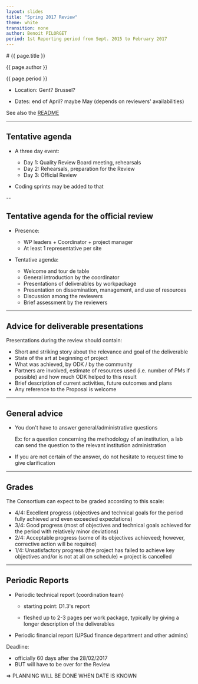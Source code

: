 ```yaml
---
layout: slides
title: "Spring 2017 Review"
theme: white
transition: none
author: Benoit PILORGET
period: 1st Reporting period from Sept. 2015 to February 2017
---
```


<section data-markdown data-separator="^---\n" data-separator-vertical="^--\n">
# {{ page.title }}

{{ page.author }}

{{ page.period }}

- Location: Gent? Brussel?

- Dates: end of April? maybe May (depends on reviewers' availabilities)

See also the [README](https://github.com/OpenDreamKit/OpenDreamKit/#organization-of-official-meetings)

---

## Tentative agenda
- A three day event:

    - Day 1: Quality Review Board meeting, rehearsals
    - Day 2: Rehearsals, preparation for the Review
    - Day 3: Official Review

- Coding sprints may be added to that

--

## Tentative agenda for the official review

- Presence:

    - WP leaders + Coordinator + project manager
    - At least 1 representative per site

- Tentative agenda:

    - Welcome and tour de table
    - General introduction by the coordinator
    - Presentations of deliverables by workpackage
    - Presentation on dissemination, management, and use of resources
    - Discussion among the reviewers
    - Brief assessment by the reviewers

---

## Advice for deliverable presentations

Presentations during the review should contain:

- Short and striking story about the relevance and goal of the deliverable
- State of the art at beginning of project
- What was achieved, by ODK / by the community
- Partners are involved, estimate of resources used (i.e. number of PMs if possible) and how much ODK helped to this result
- Brief description of current activities, future outcomes and plans
- Any reference to the Proposal is welcome

---

## General advice

- You don't have to answer general/administrative questions

  Ex: for a question concerning the methodology of an institution, a lab can send the question to the relevant institution administration

- If you are not certain of the answer, do not hesitate to request
  time to give clarification

---

## Grades

The Consortium can expect to be graded according to this scale:

- 4/4: Excellent progress (objectives and technical goals for the period fully achieved and even exceeded expectations)
- 3/4: Good progress (most of objectives and technical goals achieved for the period with relatively minor deviations)
- 2/4: Acceptable progress (some of its objectives achieveed; however, corrective action will be required)
- 1/4: Unsatisfactory progress (the project has failed to achieve key objectives and/or is not at all on schedule) = project is cancelled

---

## Periodic Reports

- Periodic technical report (coordination team)

    - starting point: D1.3's report

    - fleshed up to 2-3 pages per work package, typically by giving a
      longer description of the deliverables

- Periodic financial report (UPSud finance department and other admins)

Deadline:

- officially 60 days after the 28/02/2017
- BUT will have to be over for the Review

=> PLANNING WILL BE DONE WHEN DATE IS KNOWN

</section>
